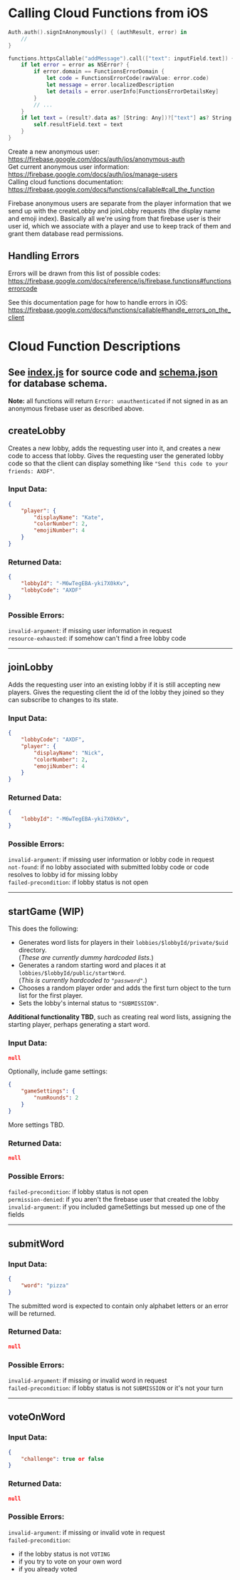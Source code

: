 # Calling Cloud Functions from iOS
```swift
Auth.auth().signInAnonymously() { (authResult, error) in
    // 
}

functions.httpsCallable("addMessage").call(["text": inputField.text]) { (result, error) in
    if let error = error as NSError? {
        if error.domain == FunctionsErrorDomain {
            let code = FunctionsErrorCode(rawValue: error.code)
            let message = error.localizedDescription
            let details = error.userInfo[FunctionsErrorDetailsKey]
        }
        // ...
    }
    if let text = (result?.data as? [String: Any])?["text"] as? String {
        self.resultField.text = text
    }
}
```
Create a new anonymous user: https://firebase.google.com/docs/auth/ios/anonymous-auth  
Get current anonymous user information: https://firebase.google.com/docs/auth/ios/manage-users  
Calling cloud functions documentation: https://firebase.google.com/docs/functions/callable#call_the_function

Firebase anonymous users are separate from the player information that we send up with the createLobby and joinLobby requests (the display name and emoji index). Basically all we're using from that firebase user is their user id, which we associate with a player and use to keep track of them and grant them database read permissions.

## Handling Errors
Errors will be drawn from this list of possible codes: https://firebase.google.com/docs/reference/js/firebase.functions#functionserrorcode  

See this documentation page for how to handle errors in iOS: https://firebase.google.com/docs/functions/callable#handle_errors_on_the_client

# Cloud Function Descriptions
## See [index.js](index.js) for source code and [schema.json](../schema/schema.json) for database schema.
**Note:** all functions will return `Error: unauthenticated` if not signed in as an anonymous firebase user as described above.

## createLobby
Creates a new lobby, adds the requesting user into it, and creates a new code to access that lobby. Gives the requesting user the generated lobby code so that the client can display something like `"Send this code to your friends: AXDF"`.
### Input Data:
```json
{
    "player": {
        "displayName": "Kate",
        "colorNumber": 2,
        "emojiNumber": 4
    }
}
```
### Returned Data:

```json
{
    "lobbyId": "-M6wTegEBA-yki7X0kKv",
    "lobbyCode": "AXDF"
}
```
### Possible Errors:

`invalid-argument`: if missing user information in request  
`resource-exhausted`: if somehow can't find a free lobby code  
___

## joinLobby
Adds the requesting user into an existing lobby if it is still accepting new players. Gives the requesting client the id of the lobby they joined so they can subscribe to changes to its state.
### Input Data:
```json
{
    "lobbyCode": "AXDF",
    "player": {
        "displayName": "Nick",
        "colorNumber": 2,
        "emojiNumber": 4
    }
}
```
### Returned Data:
```json
{
    "lobbyId": "-M6wTegEBA-yki7X0kKv",
}
```
### Possible Errors:
`invalid-argument`: if missing user information or lobby code in request  
`not-found`: if no lobby associated with submitted lobby code or code resolves to lobby id for missing lobby  
`failed-precondition`: if lobby status is not open  
___


## startGame (WIP)
This does the following:
* Generates word lists for players in their `lobbies/$lobbyId/private/$uid` directory.  
(*These are currently dummy hardcoded lists.*)
* Generates a random starting word and places it at `lobbies/$lobbyId/public/startWord`.  
(*This is currently hardcoded to `"password"`.*)
* Chooses a random player order and adds the first turn object to the turn list for the first player.
* Sets the lobby's internal status to `"SUBMISSION"`. 

**Additional functionality TBD**, such as creating real word lists, assigning the starting player, perhaps generating a start word.

### Input Data:
```json
null
```
Optionally, include game settings:
```json
{
    "gameSettings": {
        "numRounds": 2
    }
}
```
More settings TBD.
### Returned Data:
```json
null
```
### Possible Errors:
`failed-precondition`: if lobby status is not open  
`permission-denied`: if you aren't the firebase user that created the lobby  
`invalid-argument`: if you included gameSettings but messed up one of the fields  
___

## submitWord
### Input Data:
```json
{
    "word": "pizza"
}
```
The submitted word is expected to contain only alphabet letters or an error will be returned.
### Returned Data:
```json
null
```
### Possible Errors:
`invalid-argument`: if missing or invalid word in request  
`failed-precondition`: if lobby status is not `SUBMISSION` or it's not your turn  
___

## voteOnWord
### Input Data:
```json
{
    "challenge": true or false
}
```
### Returned Data:
```json
null
```
### Possible Errors:
`invalid-argument`: if missing or invalid vote in request  
`failed-precondition`: 
* if the lobby status is not `VOTING`
* if you try to vote on your own word
* if you already voted